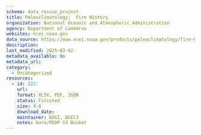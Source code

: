 ```yaml
---
schema: data_rescue_project 
title: Paleoclimatology:  Fire History
organization: National Oceanic and Atmospheric Administration
agency: Department of Commerce
websites: ncei.noaa.gov
data_source: https://www.ncei.noaa.gov/products/paleoclimatology/fire-history
description: 
last_modified: 2025-03-02
metadata_available: No
metadata_url: 
category:
  - Uncategorized
resources:
  - id: 222
    url: 
    format: XLSX, PDF, JSON
    status: Finished
    size: 4.8
    download_date: 
    maintainer: EDGI, BCECJ
    notes: Daro/PEDP S3 Bucket
---
```

